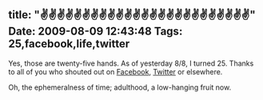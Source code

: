 title: "✌✌✌✌✌✌✌✌✌✌✌✌✌✌✌✌✌✌✌✌✌✌✌✌✌"
Date: 2009-08-09 12:43:48
Tags: 25,facebook,life,twitter
---
Yes, those are twenty-five hands. As of yesterday 8/8, I turned 25. Thanks to all of you who shouted out on <a href="http://facebook.com/damog">Facebook</a>, <a href="http://twitter.com/habanerd">Twitter</a> or elsewhere.

Oh, the ephemeralness of time; adulthood, a low-hanging fruit now.